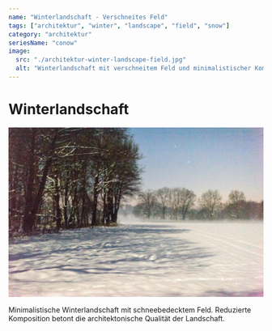 ```yaml
---
name: "Winterlandschaft - Verschneites Feld"
tags: ["architektur", "winter", "landscape", "field", "snow"]
category: "architektur"
seriesName: "conow"
image:
  src: "./architektur-winter-landscape-field.jpg"
  alt: "Winterlandschaft mit verschneitem Feld und minimalistischer Komposition"
---
```


# Winterlandschaft
![Winterlandschaft](./architektur-winter-landscape-field.jpg)

Minimalistische Winterlandschaft mit schneebedecktem Feld. Reduzierte Komposition betont die architektonische Qualität der Landschaft.